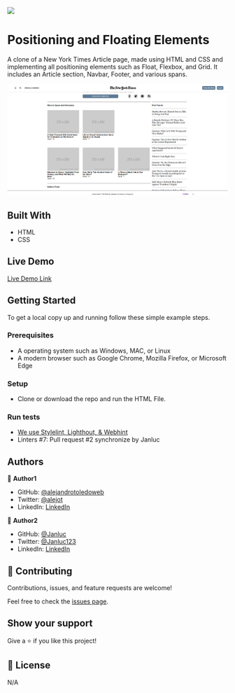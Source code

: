 ![](https://img.shields.io/badge/Microverse-blueviolet)

# Positioning and Floating Elements

A clone of a New York Times Article page, made using HTML and CSS and implementing all positioning elements such as Float, Flexbox, and Grid. It includes an Article section, Navbar, Footer, and various spans.



![screenshot](./app_screenshot.png)


## Built With

- HTML
- CSS

## Live Demo

[Live Demo Link](https://rawcdn.githack.com/alejandrotoledoweb/nyt-article/d310f128b6c58b22066b6148ce8785b774805c77/index.html)


## Getting Started



To get a local copy up and running follow these simple example steps.

### Prerequisites

- A operating system such as Windows, MAC, or Linux
- A modern browser such as Google Chrome, Mozilla Firefox, or Microsoft Edge

### Setup
- Clone or download the repo and run the HTML File.

### Run tests
- [We use Stylelint, Lighthout, & Webhint](https://github.com/alejandrotoledoweb/nyt-article/actions/runs/265873431)
- Linters #7: Pull request #2 synchronize by Janluc


## Authors

👤 **Author1**

- GitHub: [@alejandrotoledoweb](https://github.com/alejandrotoledoweb)
- Twitter: [@alejot](https://twitter.com/alejot)
- LinkedIn: [LinkedIn](https://www.linkedin.com/in/alejandro-toledo-3b444b109/)

👤 **Author2**

- GitHub: [@Janluc](https://github.com/Janluc)
- Twitter: [@Janluc123](https://twitter.com/Janluc123)
- LinkedIn: [LinkedIn](https://www.linkedin.com/in/janluc-saneaux-91707a1b4/)

## 🤝 Contributing

Contributions, issues, and feature requests are welcome!

Feel free to check the [issues page](https://github.com/alejandrotoledoweb/nyt-article/issues).

## Show your support

Give a ⭐️ if you like this project!

## 📝 License

N/A
